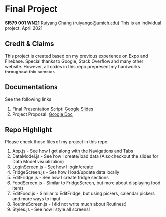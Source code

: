 # Final Project
**SI579 001 WN21**
Ruiyang Chang (ruiyangc@umich.edu)
This is an individual project.
April 2021

## Credit & Claims
This project is created based on my previous experience on Expo and Firebase.
Special thanks to Google, Stack Overflow and many other website.
However, all codes in this repo prepresent my hardworks throughout this semster.

## Documentations
See the following links 
1. Final Presentaiton Script: [Google Slides](https://docs.google.com/presentation/d/1pChZEYyQ1XpEI75zaSuaI_oGEs2QBos_CHXQP1Igjcs/edit?usp=sharing)
2. Project Proposal: [Google Doc](https://docs.google.com/document/d/1CEecpOL9GhERUc7mzeCyBEk3wAbX7TyX6ScOppjiHS0/edit?usp=sharing)

## Repo Highlight
Please check those files of my project in this repo:
1. App.js - See how I get along with the Navigations and Tabs
2. DataModel.js - See how I create/load data (Also checkout the slides for Data Model visualization)
3. LoginScreen.js - See how I login/create
4. FridgeScreen.js - See how I load/update data locally
5. EditFridge.js - See how I create fridge sections
6. FoodScreen.js - Similar to FridgeScreen, but more about displaying food items
7. EditFood.js - Similar to EditFridge, but using pickers, calendar pickers and more ways to input
8. RoutineScreen.js - I did not write much about Routines:)
9. Styles.js - See how I style all screens!